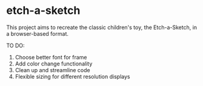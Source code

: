 # etch-a-sketch

This project aims to recreate the classic children's toy, the Etch-a-Sketch, in a browser-based format.

TO DO:
1. Choose better font for frame
2. Add color change functionality
3. Clean up and streamline code
4. Flexible sizing for different resolution displays
